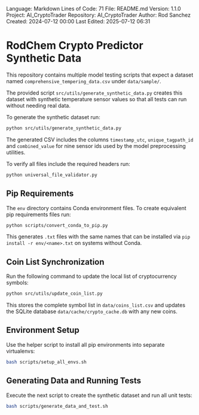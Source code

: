 Language: Markdown
Lines of Code: 71
File: README.md
Version: 1.1.0
Project: AI_CryptoTrader
Repository: AI_CryptoTrader
Author: Rod Sanchez
Created: 2024-07-12 00:00
Last Edited: 2025-07-12 06:31


# RodChem Crypto Predictor Synthetic Data

This repository contains multiple model testing scripts that expect a dataset named `comprehensive_tempering_data.csv` under `data/sample/`.

The provided script `src/utils/generate_synthetic_data.py` creates this dataset with synthetic temperature sensor values so that all tests can run without needing real data.

To generate the synthetic dataset run:

```bash
python src/utils/generate_synthetic_data.py
```

The generated CSV includes the columns `timestamp_utc`, `unique_tagpath_id` and `combined_value` for nine sensor ids used by the model preprocessing utilities.

To verify all files include the required headers run:

```bash
python universal_file_validator.py
```

## Pip Requirements

The `env` directory contains Conda environment files. To create equivalent pip requirements files run:

```bash
python scripts/convert_conda_to_pip.py
```


This generates `.txt` files with the same names that can be installed via
`pip install -r env/<name>.txt` on systems without Conda.


## Coin List Synchronization

Run the following command to update the local list of cryptocurrency symbols:

```bash
python src/utils/update_coin_list.py
```

This stores the complete symbol list in `data/coins_list.csv` and updates the
SQLite database `data/cache/crypto_cache.db` with any new coins.


## Environment Setup

Use the helper script to install all pip environments into separate virtualenvs:

```bash
bash scripts/setup_all_envs.sh
```

## Generating Data and Running Tests

Execute the next script to create the synthetic dataset and run all unit tests:

```bash
bash scripts/generate_data_and_test.sh
```
